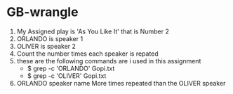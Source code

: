 # GB-wrangle
1. My Assigned play is 'As You Like It' that is Number 2
2. ORLANDO is speaker 1
3. OLIVER is speaker 2
4. Count the number times each speaker is repated
5. these are the following commands are i used in this assignment
   - $ grep -c 'ORLANDO' Gopi.txt
   - $ grep -c 'OLIVER' Gopi.txt
6. ORLANDO speaker name More times repeated than the OLIVER speaker

